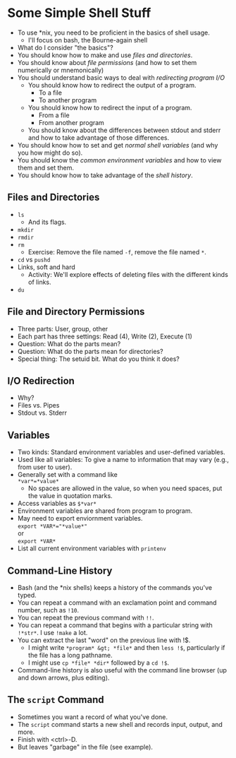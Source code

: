 Some Simple Shell Stuff
=======================

* To use *nix, you need to be proficient in the basics of shell usage.
  + I'll focus on bash, the Bourne-again shell
* What do I consider "the basics"?
* You should know how to make and use *files and directories*.
* You should know about *file permissions* (and how to set them 
  numerically or mnemonically)
* You should understand basic ways to deal with *redirecting program I/O*
  + You should know how to redirect the output of a program.
    - To a file
    - To another program
  + You should know how to redirect the input of a program.
     - From a file
     - From another program
  + You should know about the differences between stdout and stderr and how
    to take advantage of those differences.
* You should know how to set and get *normal shell variables* (and why you how might do so).
* You should know the *common environment variables* and how to 
  view them and set them.
* You should know how to take advantage of the *shell history*.

Files and Directories
---------------------

* `ls`
  + And its flags.
* `mkdir`
* `rmdir`
* `rm`
  + Exercise: Remove the file named `-f`, remove the file named `*`.
* `cd` vs `pushd`
* Links, soft and hard
  + Activity: We'll explore effects of deleting files with the different 
    kinds of links.
* `du`

File and Directory Permissions
------------------------------

* Three parts: User, group, other
* Each part has three settings: Read (4), Write (2), Execute (1)
* Question: What do the parts mean?
* Question: What do the parts mean for directories?
* Special thing: The setuid bit.  What do you think it does?

I/O Redirection
---------------

* Why?
* Files vs. Pipes
* Stdout vs. Stderr

Variables
---------

* Two kinds: Standard environment variables and user-defined variables.
* Used like all variables: To give a name to information that may vary
  (e.g., from user to user).
* Generally set with a command like <br>
  `*var*=*value*`
  + No spaces are allowed in the value, so when you need spaces, put the value
    in quotation marks.
* Access variables as `$*var*`
* Environment variables are shared from program to program.
* May need to export enviornment variables. <br>
  `export *VAR*="*value*"` <br>
  or <br>
  `export *VAR*`
* List all current environment variables with `printenv`

Command-Line History
--------------------

* Bash (and the *nix shells) keeps a history of the commands you've typed.
* You can repeat a command with an exclamation point and command number,
  such as `!10`.
* You can repeat the previous command with `!!`.
* You can repeat a command that begins with a particular string with
  `!*str*`.  I use `!make` a lot.
* You can extract the last "word" on the previous line with !$.
  + I might write `*program* &gt; *file*` and then
    `less !$`, particularly if the file has a long pathname.
  + I might use `cp *file* *dir*` followed by a
    `cd !$`.
* Command-line history is also useful with the command line browser
  (up and down arrows, plus editing).

The `script` Command
-------------------------------

* Sometimes you want a record of what you've done.
* The `script` command starts a new shell and records input, output,
  and more.
* Finish with &lt;ctrl&gt;-D.
* But leaves "garbage" in the file (see example).

